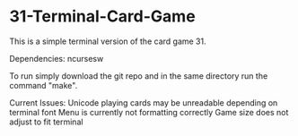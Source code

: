 # 31-Terminal-Card-Game

This is a simple terminal version of the card game 31.

Dependencies:
    ncursesw

To run simply download the git repo and in the same directory run the command "make". 

Current Issues:
    Unicode playing cards may be unreadable depending on terminal font
    Menu is currently not formatting correctly
    Game size does not adjust to fit terminal
